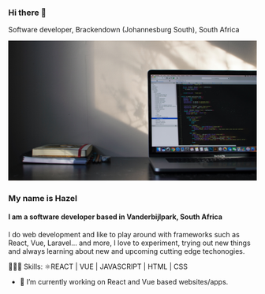 ### Hi there 👋
Software developer, Brackendown (Johannesburg South), South Africa

<img width="600" src="https://github.com/Hayzie/Hayzie/blob/main/emile-perron-xrVDYZRGdw4-unsplash.jpg">

### My name is Hazel
#### I am a software developer based in Vanderbijlpark, South Africa

I do web development and like to play around with frameworks such as React, Vue, Laravel... and more, I love to experiment, trying out new things and always learning about new and upcoming cutting  edge techonogies.

🧑🏻‍💻 Skills: ⚛REACT | VUE | JAVASCRIPT | HTML | CSS

- 🔭 I’m currently working on React and Vue based websites/apps.





